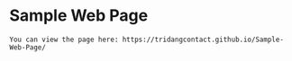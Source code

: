 # Sample Web Page
```
You can view the page here: https://tridangcontact.github.io/Sample-Web-Page/
